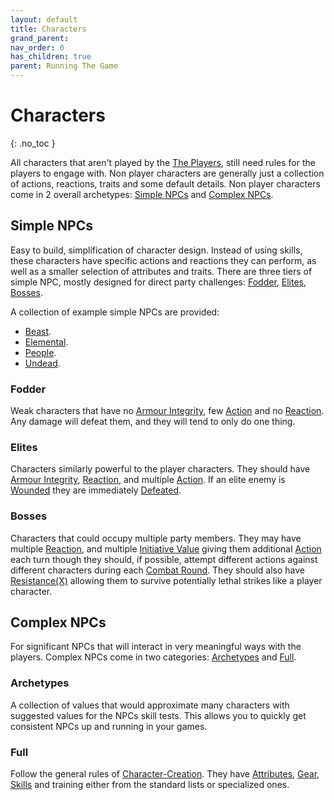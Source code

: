 ```yaml
---
layout: default
title: Characters
grand_parent: 
nav_order: 0
has_children: true
parent: Running The Game
---
```

# Characters
{: .no_toc }

All characters that aren't played by the [The Players](How-To-Play#The%20Players), still need rules for the players to engage with. Non player characters are generally just a collection of actions, reactions, traits and some default details.
Non player characters come in 2 overall archetypes: [Simple NPCs](#Simple%20NPCs) and [Complex NPCs](#Complex%20NPCs).

## Simple NPCs
Easy to build, simplification of character design. Instead of using skills, these characters have specific actions and reactions they can perform, as well as a smaller selection of attributes and traits. There are three tiers of simple NPC, mostly designed for direct party challenges: [Fodder](#Fodder), [Elites](#Elites), [Bosses](#Bosses).

A collection of example simple NPCs are provided:
* [Beast](Monster-Types/Beast).
* [Elemental](Monster-Types/Elemental).
* [People](Monster-Types/People).
* [Undead](Monster-Types/Undead).

### Fodder
Weak characters that have no [Armour Integrity](Armour#Armour%20Integrity), few [Action](Terminology#Action) and no [Reaction](Terminology#Reaction). Any damage will defeat them, and they will tend to only do one thing.

### Elites
Characters similarly powerful to the player characters. They should have [Armour Integrity](Armour#Armour%20Integrity), [Reaction](Terminology#Reaction), and multiple [Action](Terminology#Action). If an elite enemy is [Wounded](Effects#Wounded) they are immediately [Defeated](Effects#Defeated).

### Bosses
Characters that could occupy multiple party members. They may have multiple [Reaction](Terminology#Reaction), and multiple [Initiative Value](Combat#Initiative%20Value) giving them additional [Action](Terminology#Action) each turn though they should, if possible, attempt different actions against different characters during each [Combat Round](Terminology#Combat%20Round). They should also have [Resistance(X)](Character-Actions#Resistance(X)) allowing them to survive potentially lethal strikes like a player character. 

## Complex NPCs
For significant NPCs that will interact in very meaningful ways with the players. Complex NPCs come in two categories: [Archetypes](#Archetypes) and [Full](#Full).

### Archetypes
A collection of values that would approximate many characters with suggested values for the NPCs skill tests. This allows you to quickly get consistent NPCs up and running in your games.

### Full
Follow the general rules of [Character-Creation](Character-Creation). They have [Attributes](Attributes), [Gear](Gear), [Skills](Skills) and training either from the standard lists or specialized ones.
